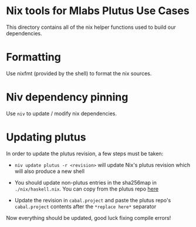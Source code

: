 # Nix tools for Mlabs Plutus Use Cases

This directory contains all of the nix helper functions used to build our
dependencies.

# Formatting

Use nixfmt (provided by the shell) to format the nix sources.

# Niv dependency pinning

Use `niv` to update / modify nix dependencies.

# Updating plutus

In order to update the plutus revision, a few steps must be taken:

- `niv update plutus -r <revision>` will update Nix's plutus revision which will
  also produce a new shell

- You should update non-plutus entries in the sha256map in `./nix/haskell.nix`.
  You can copy from the plutus repo
  [here](https://github.com/input-output-hk/plutus/blob/master/nix/pkgs/haskell/haskell.nix)

- Update the revision in `cabal.project` and paste the plutus repo's
  `cabal.project` contents after the `*replace here*` separator

Now everything should be updated, good luck fixing compile errors!
